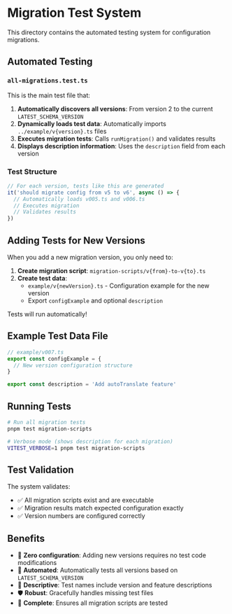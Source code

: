 # Migration Test System

This directory contains the automated testing system for configuration migrations.

## Automated Testing

### `all-migrations.test.ts`

This is the main test file that:

1. **Automatically discovers all versions**: From version 2 to the current `LATEST_SCHEMA_VERSION`
2. **Dynamically loads test data**: Automatically imports `../example/v{version}.ts` files
3. **Executes migration tests**: Calls `runMigration()` and validates results
4. **Displays description information**: Uses the `description` field from each version

### Test Structure

```typescript
// For each version, tests like this are generated
it('should migrate config from v5 to v6', async () => {
  // Automatically loads v005.ts and v006.ts
  // Executes migration
  // Validates results
})
```

## Adding Tests for New Versions

When you add a new migration version, you only need to:

1. **Create migration script**: `migration-scripts/v{from}-to-v{to}.ts`
2. **Create test data**:
   - `example/v{newVersion}.ts` - Configuration example for the new version
   - Export `configExample` and optional `description`

Tests will run automatically!

## Example Test Data File

```typescript
// example/v007.ts
export const configExample = {
  // New version configuration structure
}

export const description = 'Add autoTranslate feature'
```

## Running Tests

```bash
# Run all migration tests
pnpm test migration-scripts

# Verbose mode (shows description for each migration)
VITEST_VERBOSE=1 pnpm test migration-scripts
```

## Test Validation

The system validates:

- ✅ All migration scripts exist and are executable
- ✅ Migration results match expected configuration exactly
- ✅ Version numbers are configured correctly

## Benefits

- 🚀 **Zero configuration**: Adding new versions requires no test code modifications
- 🔄 **Automated**: Automatically tests all versions based on `LATEST_SCHEMA_VERSION`
- 📝 **Descriptive**: Test names include version and feature descriptions
- 🛡️ **Robust**: Gracefully handles missing test files
- 🎯 **Complete**: Ensures all migration scripts are tested
